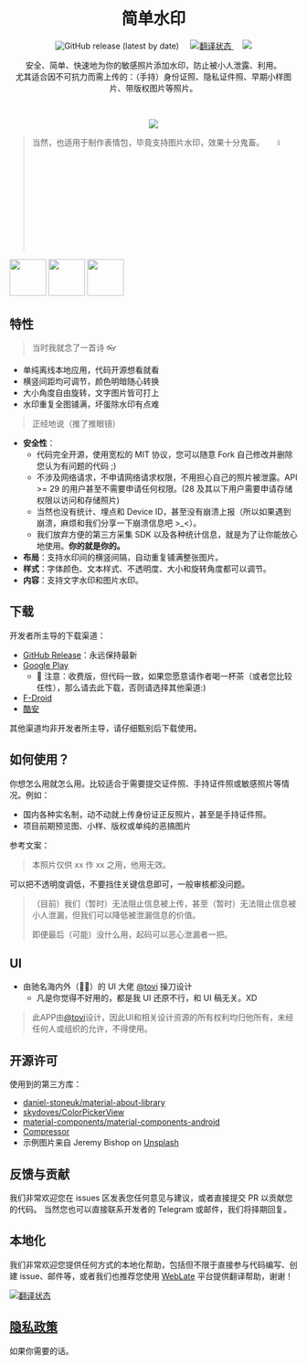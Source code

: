 <h1 align="center">简单水印</h1>

<p align="center">
  <img alt="GitHub release (latest by date)" src="https://img.shields.io/github/v/release/rosuh/easywatermark">
  &nbsp;
  &nbsp;
  <a href="https://hosted.weblate.org/engage/easywatermark/zh_Hans/">
    <img src="https://hosted.weblate.org/widgets/easywatermark/zh_Hans/svg-badge.svg" alt="翻译状态" />
  </a>
  &nbsp;
  &nbsp;
  <a href="https://app.fossa.com/projects/git%2Bgithub.com%2FrosuH%2FEasyWatermark?ref=badge_small" alt="FOSSA Status">
    <img src="https://app.fossa.com/api/projects/git%2Bgithub.com%2FrosuH%2FEasyWatermark.svg?type=small"/>
  </a>
</p>
<p align="center">  
安全、简单、快速地为你的敏感照片添加水印，防止被小人泄露、利用。
  </br>
尤其适合因不可抗力而需上传的：（手持）身份证照、隐私证件照、早期小样图片、带版权图片等照片。
</p>
</br>

<p align="center">
<img src="/static/preview.png"/>
</p>

> 当然，也适用于制作表情包，毕竟支持图片水印，效果十分鬼畜。
<a href="#" align="right"><img src="https://i.loli.net/2020/08/26/A53u6UbKZPYCv7t.jpg" width="5%"></a>

<p align="left">
<a href="https://play.google.com/store/apps/details?id=me.rosuh.easywatermark"><img src="/static/google-play-badge_cn.png" width="auto" height="64px"/></a>
  <a href="https://www.coolapk.com/apk/272743"><img src="/static/logo_coolapk.png" width="auto" height="64px"/></a>
    <a href="https://f-droid.org/packages/me.rosuh.easywatermark/"><img src="https://fdroid.gitlab.io/artwork/badge/get-it-on.png" width="auto" height="64px"/></a>
</p>


## 特性

> 当时我就念了一首诗 👓

- 单纯离线本地应用，代码开源想看就看
- 横竖间距均可调节，颜色明暗随心转换
- 大小角度自由旋转，文字图片皆可打上
- 水印重复全图铺满，坏蛋除水印有点难

> 正经地说（推了推眼镜）

- **安全性**：
  - 代码完全开源，使用宽松的 MIT 协议，您可以随意 Fork 自己修改并删除您认为有问题的代码 ;)
  - 不涉及网络请求，不申请网络请求权限，不用担心自己的照片被泄露。API >= 29 的用户甚至不需要申请任何权限。(28 及其以下用户需要申请存储权限以访问和存储照片)
  - 当然也没有统计、埋点和 Device ID，甚至没有崩溃上报（所以如果遇到崩溃，麻烦和我们分享一下崩溃信息吧 >_<）。
  - 我们放弃方便的第三方采集 SDK 以及各种统计信息，就是为了让你能放心地使用。**你的就是你的。**
- **布局**：支持水印间的横竖间隔，自动重复铺满整张图片。
- **样式**：字体颜色、文本样式、不透明度、大小和旋转角度都可以调节。
- **内容**：支持文字水印和图片水印。

## 下载

开发者所主导的下载渠道：
- [GitHub Release](https://github.com/rosuH/EasyWatermark/releases)：永远保持最新
- [Google Play](https://play.google.com/store/apps/details?id=me.rosuh.easywatermark)
    - 🍺 注意：收费版，但代码一致，如果您愿意请作者喝一杯茶（或者您比较任性），那么请去此下载，否则请选择其他渠道:)
- [F-Droid](https://f-droid.org/packages/me.rosuh.easywatermark/)
- [酷安](https://www.coolapk.com/apk/272743)

其他渠道均非开发者所主导，请仔细甄别后下载使用。

## 如何使用？
你想怎么用就怎么用。比较适合于需要提交证件照、手持证件照或敏感照片等情况。例如：
- 国内各种实名制，动不动就上传身份证正反照片，甚至是手持证件照。
- 项目前期预览图、小样、版权或单纯的恶搞图片

参考文案：
> 本照片仅供 xx 作 xx 之用，他用无效。

可以把不透明度调低，不要挡住关键信息即可，一般审核都没问题。

> （目前）我们（暂时）无法阻止信息被上传，甚至（暂时）无法阻止信息被小人泄漏，但我们可以降低被泄漏信息的价值。
>
> 即便最后（可能）没什么用，起码可以恶心泄漏者一把。

## UI
- 由驰名海内外（👏🤪）的 UI 大佬 [@tovi](https://www.figma.com/@tovi) 操刀设计
  - 凡是你觉得不好用的，都是我 UI 还原不行，和 UI 稿无关。XD
  
> 此APP由[@tovi](https://www.figma.com/@tovi)设计，因此UI和相关设计资源的所有权利均归他所有，未经任何人或组织的允许，不得使用。

## 开源许可
使用到的第三方库：

- [daniel-stoneuk/material-about-library](https://github.com/daniel-stoneuk/material-about-library)
- [skydoves/ColorPickerView](https://github.com/skydoves/ColorPickerView)
- [material-components/material-components-android](https://github.com/material-components/material-components-android)
- [Compressor](https://github.com/zetbaitsu/Compressor/)
- 示例图片来自 Jeremy Bishop
  on [Unsplash](https://unsplash.com/s/photos/animals?utm_source=unsplash&utm_medium=referral&utm_content=creditCopyText)

## 反馈与贡献

我们非常欢迎您在 issues 区发表您任何意见与建议，或者直接提交 PR 以贡献您的代码。 当然您也可以直接联系开发者的 Telegram 或邮件，我们将择期回复。

## 本地化

我们非常欢迎您提供任何方式的本地化帮助，包括但不限于直接参与代码编写、创建 issue、邮件等，或者我们也推荐您使用 [WebLate](https://hosted.weblate.org/engage/easywatermark/) 平台提供翻译帮助，谢谢！

<a href="https://hosted.weblate.org/engage/easywatermark/zh_Hans/">
<img src="https://hosted.weblate.org/widgets/easywatermark/zh_Hans/88x31-grey.png" alt="翻译状态" />
</a>

## [隐私政策](https://github.com/rosuH/EasyWatermark/blob/master/PrivacyPolicy_zh-CN.md)

如果你需要的话。
